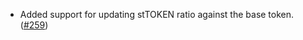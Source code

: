 - Added support for updating stTOKEN ratio against the base token.
  ([\#259](https://github.com/informalsystems/hydro/pull/259))
